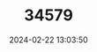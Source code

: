 ---
title: "34579"
category: "Dalbergia bracteolata"
draft: false
date: 2024-02-22 13:03:50
languages:
  Malagasy: ["Vahintaha"]
---